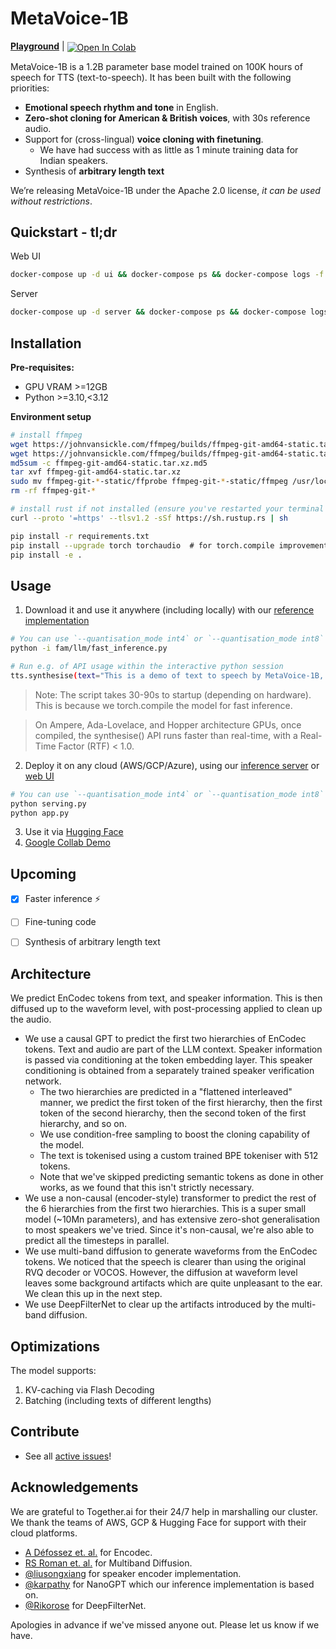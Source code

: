 # MetaVoice-1B


<p>
<a href="https://ttsdemo.themetavoice.xyz/"><b>Playground</b></a> | <a target="_blank" style="display: inline-block; vertical-align: middle" href="https://colab.research.google.com/github/metavoiceio/metavoice-src/blob/main/colab_demo.ipynb">
  <img src="https://colab.research.google.com/assets/colab-badge.svg" alt="Open In Colab"/>
</a> 
</p>

MetaVoice-1B is a 1.2B parameter base model trained on 100K hours of speech for TTS (text-to-speech). It has been built with the following priorities:
* **Emotional speech rhythm and tone** in English.
* **Zero-shot cloning for American & British voices**, with 30s reference audio.
* Support for (cross-lingual) **voice cloning with finetuning**.
  * We have had success with as little as 1 minute training data for Indian speakers.
* Synthesis of **arbitrary length text**

We’re releasing MetaVoice-1B under the Apache 2.0 license, *it can be used without restrictions*.


## Quickstart - tl;dr

Web UI
```bash
docker-compose up -d ui && docker-compose ps && docker-compose logs -f
```

Server
```bash
docker-compose up -d server && docker-compose ps && docker-compose logs -f
```

## Installation  

**Pre-requisites:**
- GPU VRAM >=12GB
- Python >=3.10,<3.12

**Environment setup**
```bash
# install ffmpeg
wget https://johnvansickle.com/ffmpeg/builds/ffmpeg-git-amd64-static.tar.xz
wget https://johnvansickle.com/ffmpeg/builds/ffmpeg-git-amd64-static.tar.xz.md5
md5sum -c ffmpeg-git-amd64-static.tar.xz.md5
tar xvf ffmpeg-git-amd64-static.tar.xz
sudo mv ffmpeg-git-*-static/ffprobe ffmpeg-git-*-static/ffmpeg /usr/local/bin/
rm -rf ffmpeg-git-*

# install rust if not installed (ensure you've restarted your terminal after installation)
curl --proto '=https' --tlsv1.2 -sSf https://sh.rustup.rs | sh

pip install -r requirements.txt
pip install --upgrade torch torchaudio  # for torch.compile improvements
pip install -e .
```

## Usage
1. Download it and use it anywhere (including locally) with our [reference implementation](/fam/llm/fast_inference.py)
```bash
# You can use `--quantisation_mode int4` or `--quantisation_mode int8` for experimental faster inference. 
python -i fam/llm/fast_inference.py 

# Run e.g. of API usage within the interactive python session
tts.synthesise(text="This is a demo of text to speech by MetaVoice-1B, an open-source foundational audio model.", spk_ref_path="assets/bria.mp3")
```
> Note: The script takes 30-90s to startup (depending on hardware). This is because we torch.compile the model for fast inference.

> On Ampere, Ada-Lovelace, and Hopper architecture GPUs, once compiled, the synthesise() API runs faster than real-time, with a Real-Time Factor (RTF) < 1.0.

2. Deploy it on any cloud (AWS/GCP/Azure), using our [inference server](serving.py) or [web UI](app.py)
```bash
# You can use `--quantisation_mode int4` or `--quantisation_mode int8` for experimental faster inference. 
python serving.py
python app.py 
```

3. Use it via [Hugging Face](https://huggingface.co/metavoiceio)
4. [Google Collab Demo](https://colab.research.google.com/github/metavoiceio/metavoice-src/blob/main/colab_demo.ipynb)


## Upcoming
- [x] Faster inference ⚡
- [ ] Fine-tuning code
- [ ] Synthesis of arbitrary length text


## Architecture
We predict EnCodec tokens from text, and speaker information. This is then diffused up to the waveform level, with post-processing applied to clean up the audio.

* We use a causal GPT to predict the first two hierarchies of EnCodec tokens. Text and audio are part of the LLM context. Speaker information is passed via conditioning at the token embedding layer. This speaker conditioning is obtained from a separately trained speaker verification network.
  - The two hierarchies are predicted in a "flattened interleaved" manner, we predict the first token of the first hierarchy, then the first token of the second hierarchy, then the second token of the first hierarchy, and so on.
  - We use condition-free sampling to boost the cloning capability of the model.
  - The text is tokenised using a custom trained BPE tokeniser with 512 tokens.
  - Note that we've skipped predicting semantic tokens as done in other works, as we found that this isn't strictly necessary.
* We use a non-causal (encoder-style) transformer to predict the rest of the 6 hierarchies from the first two hierarchies. This is a super small model (~10Mn parameters), and has extensive zero-shot generalisation to most speakers we've tried. Since it's non-causal, we're also able to predict all the timesteps in parallel.
* We use multi-band diffusion to generate waveforms from the EnCodec tokens. We noticed that the speech is clearer than using the original RVQ decoder or VOCOS. However, the diffusion at waveform level leaves some background artifacts which are quite unpleasant to the ear. We clean this up in the next step.
* We use DeepFilterNet to clear up the artifacts introduced by the multi-band diffusion. 

## Optimizations
The model supports: 
1. KV-caching via Flash Decoding 
2. Batching (including texts of different lengths)

## Contribute
- See all [active issues](https://github.com/metavoiceio/metavoice-src/issues)!

## Acknowledgements
We are grateful to Together.ai for their 24/7 help in marshalling our cluster. We thank the teams of AWS, GCP & Hugging Face for support with their cloud platforms.

- [A Défossez et. al.](https://arxiv.org/abs/2210.13438) for Encodec.
- [RS Roman et. al.](https://arxiv.org/abs/2308.02560) for Multiband Diffusion.
- [@liusongxiang](https://github.com/liusongxiang/ppg-vc/blob/main/speaker_encoder/inference.py) for speaker encoder implementation.
- [@karpathy](https://github.com/karpathy/nanoGPT) for NanoGPT which our inference implementation is based on.
- [@Rikorose](https://github.com/Rikorose) for DeepFilterNet.

Apologies in advance if we've missed anyone out. Please let us know if we have.
